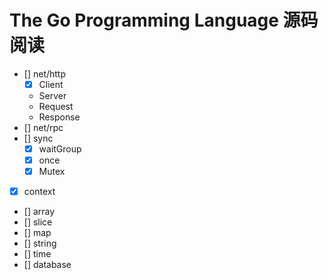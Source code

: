 # The Go Programming Language 源码阅读

- [] net/http
  - [x] Client
  - Server
  - Request
  - Response
- [] net/rpc
- [] sync
  - [x] waitGroup
  - [x] once
  - [x] Mutex
- [x] context
- [] array
- [] slice
- [] map
- [] string
- [] time
- [] database

